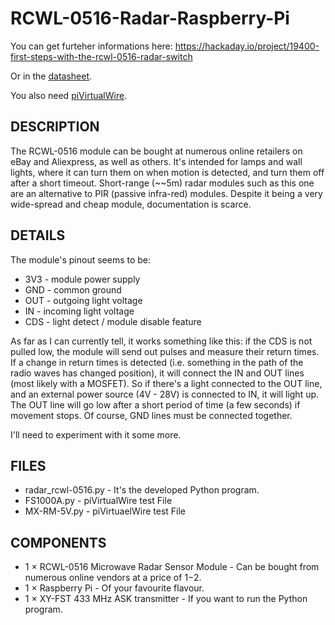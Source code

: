 # RCWL-0516-Radar-Raspberry-Pi

You can get furteher informations here: https://hackaday.io/project/19400-first-steps-with-the-rcwl-0516-radar-switch

Or in the [datasheet](https://img.filipeflop.com/files/download/Datasheet_rcwl-0516.pdf).

You also need [piVirtualWire](https://github.com/DzikuVx/piVirtualWire).


## DESCRIPTION
The RCWL-0516 module can be bought at numerous online retailers on eBay and Aliexpress, as well as others. It's intended for lamps and wall lights, where it can turn them on when motion is detected, and turn them off after a short timeout. Short-range (~~5m) radar modules such as this one are an alternative to PIR (passive infra-red) modules. Despite it being a very wide-spread and cheap module, documentation is scarce.

## DETAILS
The module's pinout seems to be:

* 3V3 - module power supply
* GND - common ground
* OUT - outgoing light voltage
* IN - incoming light voltage
* CDS - light detect / module disable feature

As far as I can currently tell, it works something like this: if the CDS is not pulled low, the module will send out pulses and measure their return times. If a change in return times is detected (i.e. something in the path of the radio waves has changed position), it will connect the IN and OUT lines (most likely with a MOSFET). So if there's a light connected to the OUT line, and an external power source (4V - 28V) is connected to IN, it will light up. The OUT line will go low after a short period of time (a few seconds) if movement stops. Of course, GND lines must be connected together.

I'll need to experiment with it some more.

## FILES

* radar_rcwl-0516.py - It's the developed Python program.
* FS1000A.py - piVirtualWire test File
* MX-RM-5V.py - piVirtuaelWire test File

## COMPONENTS

* 1 × RCWL-0516 Microwave Radar Sensor Module - Can be bought from numerous online vendors at a price of $1-$2.
* 1 × Raspberry Pi - Of your favourite flavour.
* 1 × XY-FST 433 MHz ASK transmitter - If you want to run the Python program.
